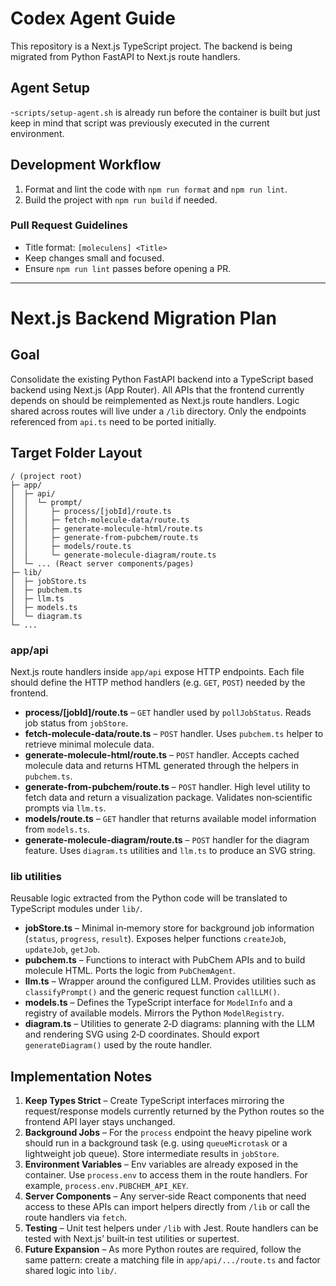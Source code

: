 # Codex Agent Guide

This repository is a Next.js TypeScript project. The backend is being migrated from Python FastAPI to Next.js route handlers.

## Agent Setup

-`scripts/setup-agent.sh` is already run before the container is built but just keep in mind that script was previously executed in the current environment.

## Development Workflow

1. Format and lint the code with `npm run format` and `npm run lint`.
2. Build the project with `npm run build` if needed.

### Pull Request Guidelines

- Title format: `[moleculens] <Title>`
- Keep changes small and focused.
- Ensure `npm run lint` passes before opening a PR.

---

# Next.js Backend Migration Plan

## Goal

Consolidate the existing Python FastAPI backend into a TypeScript based backend using Next.js (App Router). All APIs that the frontend currently depends on should be reimplemented as Next.js route handlers. Logic shared across routes will live under a `/lib` directory. Only the endpoints referenced from `api.ts` need to be ported initially.

## Target Folder Layout

```
/ (project root)
├─ app/
│  ├─ api/
│  │  └─ prompt/
│  │     ├─ process/[jobId]/route.ts
│  │     ├─ fetch-molecule-data/route.ts
│  │     ├─ generate-molecule-html/route.ts
│  │     ├─ generate-from-pubchem/route.ts
│  │     ├─ models/route.ts
│  │     └─ generate-molecule-diagram/route.ts
│  └─ ... (React server components/pages)
├─ lib/
│  ├─ jobStore.ts
│  ├─ pubchem.ts
│  ├─ llm.ts
│  ├─ models.ts
│  └─ diagram.ts
└─ ...
```

### app/api

Next.js route handlers inside `app/api` expose HTTP endpoints. Each file should define the HTTP method handlers (e.g. `GET`, `POST`) needed by the frontend.

- **process/[jobId]/route.ts** – `GET` handler used by `pollJobStatus`. Reads job status from `jobStore`.
- **fetch-molecule-data/route.ts** – `POST` handler. Uses `pubchem.ts` helper to retrieve minimal molecule data.
- **generate-molecule-html/route.ts** – `POST` handler. Accepts cached molecule data and returns HTML generated through the helpers in `pubchem.ts`.
- **generate-from-pubchem/route.ts** – `POST` handler. High level utility to fetch data and return a visualization package. Validates non‑scientific prompts via `llm.ts`.
- **models/route.ts** – `GET` handler that returns available model information from `models.ts`.
- **generate-molecule-diagram/route.ts** – `POST` handler for the diagram feature. Uses `diagram.ts` utilities and `llm.ts` to produce an SVG string.

### lib utilities

Reusable logic extracted from the Python code will be translated to TypeScript modules under `lib/`.

- **jobStore.ts** – Minimal in‑memory store for background job information (`status`, `progress`, `result`). Exposes helper functions `createJob`, `updateJob`, `getJob`.
- **pubchem.ts** – Functions to interact with PubChem APIs and to build molecule HTML. Ports the logic from `PubChemAgent`.
- **llm.ts** – Wrapper around the configured LLM. Provides utilities such as `classifyPrompt()` and the generic request function `callLLM()`.
- **models.ts** – Defines the TypeScript interface for `ModelInfo` and a registry of available models. Mirrors the Python `ModelRegistry`.
- **diagram.ts** – Utilities to generate 2‑D diagrams: planning with the LLM and rendering SVG using 2‑D coordinates. Should export `generateDiagram()` used by the route handler.

## Implementation Notes

1. **Keep Types Strict** – Create TypeScript interfaces mirroring the request/response models currently returned by the Python routes so the frontend API layer stays unchanged.
2. **Background Jobs** – For the `process` endpoint the heavy pipeline work should run in a background task (e.g. using `queueMicrotask` or a lightweight job queue). Store intermediate results in `jobStore`.
3. **Environment Variables** – Env variables are already exposed in the container. Use `process.env` to access them in the route handlers. For example, `process.env.PUBCHEM_API_KEY`.
4. **Server Components** – Any server‑side React components that need access to these APIs can import helpers directly from `/lib` or call the route handlers via `fetch`.
5. **Testing** – Unit test helpers under `/lib` with Jest. Route handlers can be tested with Next.js’ built‑in test utilities or supertest.
6. **Future Expansion** – As more Python routes are required, follow the same pattern: create a matching file in `app/api/.../route.ts` and factor shared logic into `lib/`.
